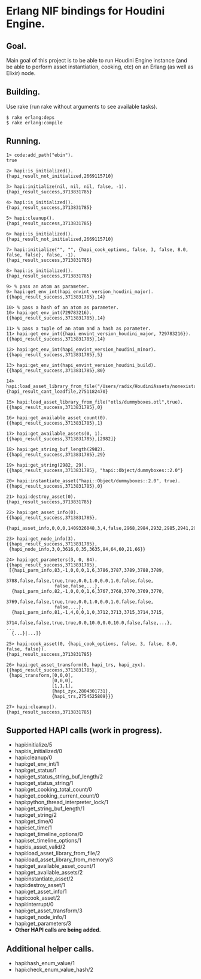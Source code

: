 # Erlang NIF bindings for Houdini Engine.

## Goal.

Main goal of this project is to be able to run Houdini Engine instance (and be able to perform asset instantiation, cooking, etc) on an Erlang (as well as Elixir) node.

## Building.
Use rake (run rake without arguments to see available tasks).

```
$ rake erlang:deps
$ rake erlang:compile
```

## Running.  

```
1> code:add_path("ebin").
true

2> hapi:is_initialized().
{hapi_result_not_initialized,2669115710}

3> hapi:initialize(nil, nil, nil, false, -1).
{hapi_result_success,3713831785}

4> hapi:is_initialized().
{hapi_result_success,3713831785}

5> hapi:cleanup().
{hapi_result_success,3713831785}

6> hapi:is_initialized().
{hapi_result_not_initialized,2669115710}

7> hapi:initialize("", "", {hapi_cook_options, false, 3, false, 8.0, false, false}, false, -1).
{hapi_result_success,3713831785}

8> hapi:is_initialized().
{hapi_result_success,3713831785}

9> % pass an atom as parameter.
9> hapi:get_env_int(hapi_envint_version_houdini_major).
{{hapi_result_success,3713831785},14}

10> % pass a hash of an atom as parameter.
10> hapi:get_env_int(729783216).
{{hapi_result_success,3713831785},14}

11> % pass a tuple of an atom and a hash as parameter.
11> hapi:get_env_int({hapi_envint_version_houdini_major, 729783216}).
{{hapi_result_success,3713831785},14}

12> hapi:get_env_int(hapi_envint_version_houdini_minor).
{{hapi_result_success,3713831785},5}

13> hapi:get_env_int(hapi_envint_version_houdini_build).
{{hapi_result_success,3713831785},80}

14> hapi:load_asset_library_from_file("/Users/radix/HoudiniAssets/nonexistant.hda",true).
{hapi_result_cant_loadfile,2751182470}

15> hapi:load_asset_library_from_file("otls/dummyboxes.otl",true).
{{hapi_result_success,3713831785},0}

16> hapi:get_available_asset_count(0).
{{hapi_result_success,3713831785},1}

17> hapi:get_available_assets(0, 1).
{{hapi_result_success,3713831785},[2982]}

18> hapi:get_string_buf_length(2982).
{{hapi_result_success,3713831785},29}

19> hapi:get_string(2982, 29).
{{hapi_result_success,3713831785}, "hapi::Object/dummyboxes::2.0"}

20> hapi:instantiate_asset("hapi::Object/dummyboxes::2.0", true).
{{hapi_result_success,3713831785},0}

21> hapi:destroy_asset(0).
{hapi_result_success,3713831785}

22> hapi:get_asset_info(0).
{{hapi_result_success,3713831785},
 {hapi_asset_info,0,0,0,1409326048,3,4,false,2968,2984,2932,2985,2941,2940,4,1,1,1,false,false}}

23> hapi:get_node_info(3).
{{hapi_result_success,3713831785},
 {hapi_node_info,3,0,3616,0,35,3635,84,64,60,21,66}}

24> hapi:get_parameters(3, 0, 84).
{{hapi_result_success,3713831785},
 [{hapi_parm_info,83,-1,0,0,0,1,6,3786,3787,3789,3788,3789,
                  3788,false,false,true,true,0.0,1.0,0.0,1.0,false,false,
                  false,false,...},
  {hapi_parm_info,82,-1,0,0,0,1,6,3767,3768,3770,3769,3770,
                  3769,false,false,true,true,0.0,1.0,0.0,1.0,false,false,
                  false,...},
  {hapi_parm_info,81,-1,4,0,0,1,0,3712,3713,3715,3714,3715,
                  3714,false,false,true,true,0.0,10.0,0.0,10.0,false,false,...},
...
  {...}|...]}

25> hapi:cook_asset(0, {hapi_cook_options, false, 3, false, 8.0, false, false}).
{hapi_result_success,3713831785}

26> hapi:get_asset_transform(0, hapi_trs, hapi_zyx).
{{hapi_result_success,3713831785},
 {hapi_transform,[0,0,0],
                 [0,0,0],
                 [1,1,1],
                 {hapi_zyx,2804301731},
                 {hapi_trs,2754525809}}}

27> hapi:cleanup().
{hapi_result_success,3713831785}
```
## Supported HAPI calls (work in progress).

* hapi:initialize/5
* hapi:is_initialized/0
* hapi:cleanup/0
* hapi:get_env_int/1
* hapi:get_status/1
* hapi:get_status_string_buf_length/2
* hapi:get_status_string/1
* hapi:get_cooking_total_count/0
* hapi:get_cooking_current_count/0
* hapi:python_thread_interpreter_lock/1
* hapi:get_string_buf_length/1
* hapi:get_string/2
* hapi:get_time/0
* hapi:set_time/1
* hapi:get_timeline_options/0
* hapi:set_timeline_options/1
* hapi:is_asset_valid/2
* hapi:load_asset_library_from_file/2
* hapi:load_asset_library_from_memory/3
* hapi:get_available_asset_count/1
* hapi:get_available_assets/2
* hapi:instantiate_asset/2
* hapi:destroy_asset/1
* hapi:get_asset_info/1
* hapi:cook_asset/2
* hapi:interrupt/0
* hapi:get_asset_transform/3
* hapi:get_node_info/1
* hapi:get_parameters/3
* **Other HAPI calls are being added.**

## Additional helper calls.

* hapi:hash_enum_value/1
* hapi:check_enum_value_hash/2
